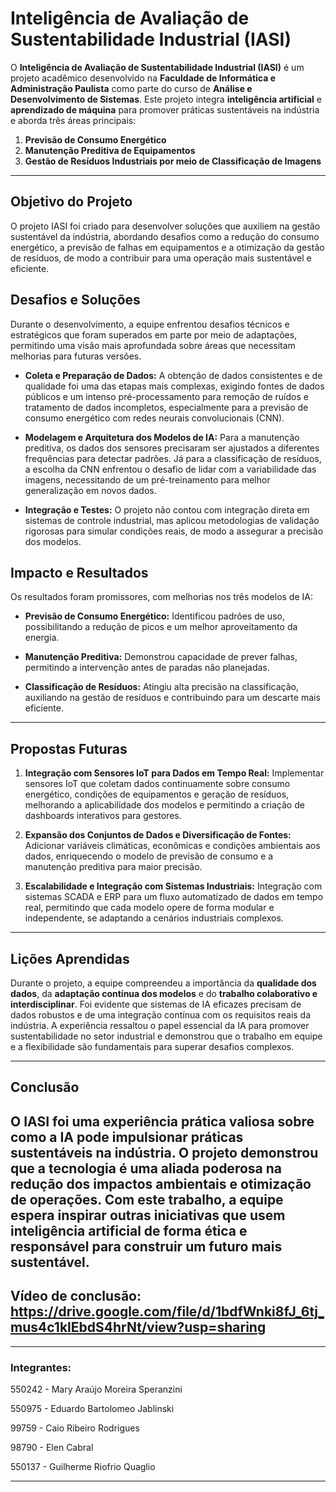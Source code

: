 # Inteligência de Avaliação de Sustentabilidade Industrial (IASI)

O **Inteligência de Avaliação de Sustentabilidade Industrial (IASI)** é um projeto acadêmico desenvolvido na **Faculdade de Informática e Administração Paulista** como parte do curso de **Análise e Desenvolvimento de Sistemas**. 
Este projeto integra **inteligência artificial** e **aprendizado de máquina** para promover práticas sustentáveis na indústria e aborda três áreas principais:

1. **Previsão de Consumo Energético**
2. **Manutenção Preditiva de Equipamentos**
3. **Gestão de Resíduos Industriais por meio de Classificação de Imagens**

---

## Objetivo do Projeto
O projeto IASI foi criado para desenvolver soluções que auxiliem na gestão sustentável da indústria, abordando desafios como a redução do consumo energético, a previsão de falhas em equipamentos e a otimização da gestão de resíduos, 
de modo a contribuir para uma operação mais sustentável e eficiente.

## Desafios e Soluções

Durante o desenvolvimento, a equipe enfrentou desafios técnicos e estratégicos que foram superados em parte por meio de adaptações, permitindo uma visão mais aprofundada sobre áreas que necessitam melhorias para futuras versões.

- **Coleta e Preparação de Dados:** A obtenção de dados consistentes e de qualidade foi uma das etapas mais complexas, exigindo fontes de dados públicos e um intenso pré-processamento para remoção de ruídos e tratamento de dados incompletos,
especialmente para a previsão de consumo energético com redes neurais convolucionais (CNN).
  
- **Modelagem e Arquitetura dos Modelos de IA:** Para a manutenção preditiva, os dados dos sensores precisaram ser ajustados a diferentes frequências para detectar padrões. Já para a classificação de resíduos,
a escolha da CNN enfrentou o desafio de lidar com a variabilidade das imagens, necessitando de um pré-treinamento para melhor generalização em novos dados.

- **Integração e Testes:** O projeto não contou com integração direta em sistemas de controle industrial, mas aplicou metodologias de validação rigorosas para simular condições reais, de modo a assegurar a precisão dos modelos.

## Impacto e Resultados
Os resultados foram promissores, com melhorias nos três modelos de IA:

- **Previsão de Consumo Energético:** Identificou padrões de uso, possibilitando a redução de picos e um melhor aproveitamento da energia.
  
- **Manutenção Preditiva:** Demonstrou capacidade de prever falhas, permitindo a intervenção antes de paradas não planejadas.
  
- **Classificação de Resíduos:** Atingiu alta precisão na classificação, auxiliando na gestão de resíduos e contribuindo para um descarte mais eficiente.

---

## Propostas Futuras

1. **Integração com Sensores IoT para Dados em Tempo Real:** Implementar sensores IoT que coletam dados continuamente sobre consumo energético, condições de equipamentos e geração de resíduos, melhorando a aplicabilidade dos modelos
e permitindo a criação de dashboards interativos para gestores.

3. **Expansão dos Conjuntos de Dados e Diversificação de Fontes:** Adicionar variáveis climáticas, econômicas e condições ambientais aos dados, enriquecendo o modelo de previsão de consumo e a manutenção preditiva para maior precisão.

4. **Escalabilidade e Integração com Sistemas Industriais:** Integração com sistemas SCADA e ERP para um fluxo automatizado de dados em tempo real, permitindo que cada modelo opere de forma modular e independente, se adaptando a
cenários industriais complexos.

---

## Lições Aprendidas

Durante o projeto, a equipe compreendeu a importância da **qualidade dos dados**, da **adaptação contínua dos modelos** e do **trabalho colaborativo e interdisciplinar**. Foi evidente que sistemas de IA eficazes precisam de dados 
robustos e de uma integração contínua com os requisitos reais da indústria. A experiência ressaltou o papel essencial da IA para promover sustentabilidade no setor industrial e demonstrou que o trabalho em equipe e a flexibilidade são fundamentais 
para superar desafios complexos.

---

## Conclusão

O IASI foi uma experiência prática valiosa sobre como a **IA pode impulsionar práticas sustentáveis** na indústria. O projeto demonstrou que a tecnologia é uma aliada poderosa na redução dos impactos ambientais e otimização de operações. 
Com este trabalho, a equipe espera inspirar outras iniciativas que usem inteligência artificial de forma ética e responsável para construir um futuro mais sustentável.
---

## Vídeo de conclusão: https://drive.google.com/file/d/1bdfWnki8fJ_6tj_mus4c1klEbdS4hrNt/view?usp=sharing
---

### Integrantes:

550242 - Mary Araújo Moreira Speranzini

550975 - Eduardo Bartolomeo Jablinski

99759 - Caio Ribeiro Rodrigues

98790 - Elen Cabral

550137 - Guilherme Riofrio Quaglio

---
